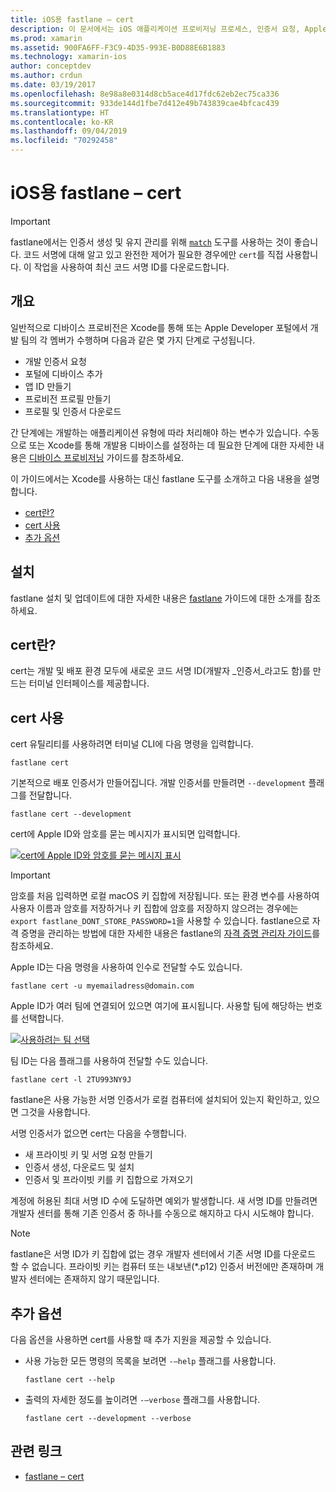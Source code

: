 ```yaml
---
title: iOS용 fastlane – cert
description: 이 문서에서는 iOS 애플리케이션 프로비저닝 프로세스, 인증서 요청, Apple의 개발자 포털에 디바이스 추가, 앱 ID 만들기 등의 많은 부분을 자동화하는 도구인 fastlane을 설명합니다.
ms.prod: xamarin
ms.assetid: 900FA6FF-F3C9-4D35-993E-B0D88E6B1883
ms.technology: xamarin-ios
author: conceptdev
ms.author: crdun
ms.date: 03/19/2017
ms.openlocfilehash: 8e98a8e0314d8cb5ace4d17fdc62eb2ec75ca336
ms.sourcegitcommit: 933de144d1fbe7d412e49b743839cae4bfcac439
ms.translationtype: HT
ms.contentlocale: ko-KR
ms.lasthandoff: 09/04/2019
ms.locfileid: "70292458"
---
```

# <a name="fastlane-for-ios--cert"></a>iOS용 fastlane – cert

> [!IMPORTANT]
> fastlane에서는 인증서 생성 및 유지 관리를 위해 [`match`](~/ios/deploy-test/provisioning/fastlane/match.md) 도구를 사용하는 것이 좋습니다. 코드 서명에 대해 알고 있고 완전한 제어가 필요한 경우에만 `cert`를 직접 사용합니다. 이 작업을 사용하여 최신 코드 서명 ID를 다운로드합니다.

## <a name="overview"></a>개요

일반적으로 디바이스 프로비전은 Xcode를 통해 또는 Apple Developer 포털에서 개발 팀의 각 멤버가 수행하며 다음과 같은 몇 가지 단계로 구성됩니다.

- 개발 인증서 요청
- 포털에 디바이스 추가
- 앱 ID 만들기
- 프로비전 프로필 만들기
- 프로필 및 인증서 다운로드

간 단계에는 개발하는 애플리케이션 유형에 따라 처리해야 하는 변수가 있습니다. 수동으로 또는 Xcode를 통해 개발용 디바이스를 설정하는 데 필요한 단계에 대한 자세한 내용은 [디바이스 프로비저닝](~/ios/get-started/installation/device-provisioning/index.md) 가이드를 참조하세요.

이 가이드에서는 Xcode를 사용하는 대신 fastlane 도구를 소개하고 다음 내용을 설명합니다.

- [cert란?](#whatiscert)
- [cert 사용](#using)
- [추가 옵션](#options)

## <a name="installation"></a>설치

fastlane 설치 및 업데이트에 대한 자세한 내용은 [fastlane](~/ios/deploy-test/provisioning/fastlane/index.md#Installation) 가이드에 대한 소개를 참조하세요.

<a name="whatiscert" />

## <a name="what-is-cert"></a>cert란?

cert는 개발 및 배포 환경 모두에 새로운 코드 서명 ID(개발자 _인증서_라고도 함)를 만드는 터미널 인터페이스를 제공합니다.

<a name="using" />

## <a name="using-cert"></a>cert 사용

cert 유틸리티를 사용하려면 터미널 CLI에 다음 명령을 입력합니다.

```
fastlane cert
```

기본적으로 배포 인증서가 만들어집니다. 개발 인증서를 만들려면 `--development` 플래그를 전달합니다.

```
fastlane cert --development
```

cert에 Apple ID와 암호를 묻는 메시지가 표시되면 입력합니다.

[![](cert-images/fastlane-image1.png "cert에 Apple ID와 암호를 묻는 메시지 표시")](cert-images/fastlane-image1.png#lightbox)

> [!IMPORTANT]
> 암호를 처음 입력하면 로컬 macOS 키 집합에 저장됩니다. 또는 환경 변수를 사용하여 사용자 이름과 암호를 저장하거나 키 집합에 암호를 저장하지 않으려는 경우에는 `export fastlane_DONT_STORE_PASSWORD=1`을 사용할 수 있습니다. fastlane으로 자격 증명을 관리하는 방법에 대한 자세한 내용은 fastlane의 [자격 증명 관리자 가이드](https://github.com/fastlane/fastlane/blob/master/credentials_manager/README.md)를 참조하세요.

Apple ID는 다음 명령을 사용하여 인수로 전달할 수도 있습니다.

```
fastlane cert -u myemailadress@domain.com
```

Apple ID가 여러 팀에 연결되어 있으면 여기에 표시됩니다. 사용할 팀에 해당하는 번호를 선택합니다.

[![](cert-images/fastlane-image2.png "사용하려는 팀 선택")](cert-images/fastlane-image2.png#lightbox)

팀 ID는 다음 플래그를 사용하여 전달할 수도 있습니다.

```
fastlane cert -l 2TU993NY9J
```

fastlane은 사용 가능한 서명 인증서가 로컬 컴퓨터에 설치되어 있는지 확인하고, 있으면 그것을 사용합니다.

서명 인증서가 없으면 cert는 다음을 수행합니다.

- 새 프라이빗 키 및 서명 요청 만들기
- 인증서 생성, 다운로드 및 설치
- 인증서 및 프라이빗 키를 키 집합으로 가져오기

계정에 허용된 최대 서명 ID 수에 도달하면 예외가 발생합니다. 새 서명 ID를 만들려면 개발자 센터를 통해 기존 인증서 중 하나를 수동으로 해지하고 다시 시도해야 합니다.

> [!NOTE]
> fastlane은 서명 ID가 키 집합에 없는 경우 개발자 센터에서 기존 서명 ID를 다운로드 할 수 없습니다. 프라이빗 키는 컴퓨터 또는 내보낸(*.p12) 인증서 버전에만 존재하며 개발자 센터에는 존재하지 않기 때문입니다.

<a name="options" />

## <a name="additional-options"></a>추가 옵션

다음 옵션을 사용하면 cert를 사용할 때 추가 지원을 제공할 수 있습니다.

- 사용 가능한 모든 명령의 목록을 보려면 `-–help` 플래그를 사용합니다.

    ```
    fastlane cert --help
    ```

- 출력의 자세한 정도를 높이려면 `-–verbose` 플래그를 사용합니다.

    ```
    fastlane cert --development --verbose
    ```

## <a name="related-links"></a>관련 링크

- [fastlane – cert](https://github.com/fastlane/fastlane/blob/master/cert/README.md)
